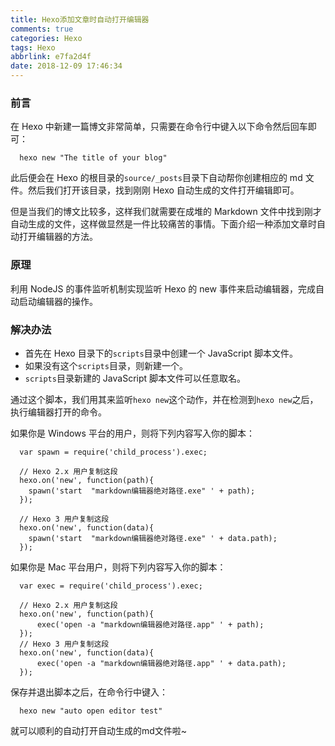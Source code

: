 ```yaml
---
title: Hexo添加文章时自动打开编辑器
comments: true
categories: Hexo
tags: Hexo
abbrlink: e7fa2d4f
date: 2018-12-09 17:46:34
---
```


### 前言
在 Hexo 中新建一篇博文非常简单，只需要在命令行中键入以下命令然后回车即可：
```
  hexo new "The title of your blog"
```
此后便会在 Hexo 的根目录的`source/_posts`目录下自动帮你创建相应的 md 文件。然后我们打开该目录，找到刚刚 Hexo 自动生成的文件打开编辑即可。

但是当我们的博文比较多，这样我们就需要在成堆的 Markdown 文件中找到刚才自动生成的文件，这样做显然是一件比较痛苦的事情。下面介绍一种添加文章时自动打开编辑器的方法。

### 原理
利用 NodeJS 的事件监听机制实现监听 Hexo 的 new 事件来启动编辑器，完成自动启动编辑器的操作。  

### 解决办法
- 首先在 Hexo 目录下的`scripts`目录中创建一个 JavaScript 脚本文件。
- 如果没有这个`scripts`目录，则新建一个。
- `scripts`目录新建的 JavaScript 脚本文件可以任意取名。

通过这个脚本，我们用其来监听`hexo new`这个动作，并在检测到`hexo new`之后，执行编辑器打开的命令。

如果你是 Windows 平台的用户，则将下列内容写入你的脚本：
```
  var spawn = require('child_process').exec;

  // Hexo 2.x 用户复制这段
  hexo.on('new', function(path){
    spawn('start  "markdown编辑器绝对路径.exe" ' + path);
  });

  // Hexo 3 用户复制这段
  hexo.on('new', function(data){
    spawn('start  "markdown编辑器绝对路径.exe" ' + data.path);
  });
```
如果你是 Mac 平台用户，则将下列内容写入你的脚本：
```
  var exec = require('child_process').exec;

  // Hexo 2.x 用户复制这段
  hexo.on('new', function(path){
      exec('open -a "markdown编辑器绝对路径.app" ' + path);
  });
  // Hexo 3 用户复制这段
  hexo.on('new', function(data){
      exec('open -a "markdown编辑器绝对路径.app" ' + data.path);
  });
```
保存并退出脚本之后，在命令行中键入：
```
  hexo new "auto open editor test"
```
就可以顺利的自动打开自动生成的md文件啦~
